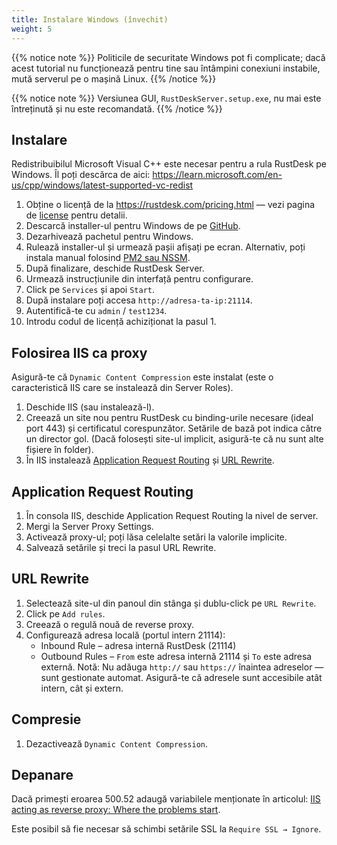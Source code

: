 ```yaml
---
title: Instalare Windows (învechit)
weight: 5
---
```


{{% notice note %}}
Politicile de securitate Windows pot fi complicate; dacă acest tutorial nu funcționează pentru tine sau întâmpini conexiuni instabile, mută serverul pe o mașină Linux.
{{% /notice %}}

{{% notice note %}}
Versiunea GUI, `RustDeskServer.setup.exe`, nu mai este întreținută și nu este recomandată.
{{% /notice %}}

## Instalare

Redistribuibilul Microsoft Visual C++ este necesar pentru a rula RustDesk pe Windows. Îl poți descărca de aici: https://learn.microsoft.com/en-us/cpp/windows/latest-supported-vc-redist

1. Obține o licență de la https://rustdesk.com/pricing.html — vezi pagina de [license](https://rustdesk.com/docs/en/self-host/rustdesk-server-pro/license/) pentru detalii.
2. Descarcă installer-ul pentru Windows de pe [GitHub](https://github.com/rustdesk/rustdesk-server-pro/releases/latest).
3. Dezarhivează pachetul pentru Windows.
4. Rulează installer-ul și urmează pașii afișați pe ecran. Alternativ, poți instala manual folosind [PM2 sau NSSM](https://rustdesk.com/docs/en/self-host/rustdesk-server-oss/windows/).
5. După finalizare, deschide RustDesk Server.
6. Urmează instrucțiunile din interfață pentru configurare.
7. Click pe `Services` și apoi `Start`.
8. După instalare poți accesa `http://adresa-ta-ip:21114`.
9. Autentifică-te cu `admin` / `test1234`.
10. Introdu codul de licență achiziționat la pasul 1.

## Folosirea IIS ca proxy

Asigură-te că `Dynamic Content Compression` este instalat (este o caracteristică IIS care se instalează din Server Roles).
1. Deschide IIS (sau instalează-l).
2. Creează un site nou pentru RustDesk cu binding-urile necesare (ideal port 443) și certificatul corespunzător. Setările de bază pot indica către un director gol. (Dacă folosești site-ul implicit, asigură-te că nu sunt alte fișiere în folder).
3. În IIS instalează [Application Request Routing](https://www.iis.net/downloads/microsoft/application-request-routing) și [URL Rewrite](https://learn.microsoft.com/en-us/iis/extensions/url-rewrite-module/using-the-url-rewrite-module).

## Application Request Routing

1. În consola IIS, deschide Application Request Routing la nivel de server.
2. Mergi la Server Proxy Settings.
3. Activează proxy-ul; poți lăsa celelalte setări la valorile implicite.
4. Salvează setările și treci la pasul URL Rewrite.

## URL Rewrite

1. Selectează site-ul din panoul din stânga și dublu-click pe `URL Rewrite`.
2. Click pe `Add rules`.
3. Creează o regulă nouă de reverse proxy.
4. Configurează adresa locală (portul intern 21114):
	- Inbound Rule – adresa internă RustDesk (21114)
	- Outbound Rules – `From` este adresa internă 21114 și `To` este adresa externă.
	Notă: Nu adăuga `http://` sau `https://` înaintea adreselor — sunt gestionate automat. Asigură-te că adresele sunt accesibile atât intern, cât și extern.

## Compresie

1. Dezactivează `Dynamic Content Compression`.

## Depanare

Dacă primești eroarea 500.52 adaugă variabilele menționate în articolul: [IIS acting as reverse proxy: Where the problems start](https://techcommunity.microsoft.com/t5/iis-support-blog/iis-acting-as-reverse-proxy-where-the-problems-start/ba-p/846259).

Este posibil să fie necesar să schimbi setările SSL la `Require SSL → Ignore`.